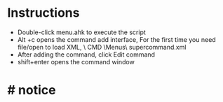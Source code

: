 # Instructions
* Double-click menu.ahk to execute the script
* Alt +c opens the command add interface, For the first time you need file/open to load XML, \ CMD \Menus\ supercommand.xml
* After adding the command, click Edit command
* shift+enter opens the command window
# # notice